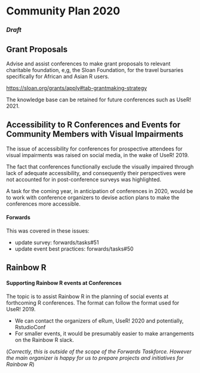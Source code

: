 # Community Plan 2020

### *Draft*


## Grant Proposals

Advise and assist conferences to make grant proposals to relevant charitable foundation, e,g, the Sloan Foundation, for the travel bursaries specifically for African and Asian R users.

https://sloan.org/grants/apply#tab-grantmaking-strategy

The knowledge base can be retained for future conferences such as UseR! 2021.

## Accessibility to R Conferences and Events for Community Members with Visual Impairments 

The issue of accessibility for conferences for prospective attendees for visual impairments was raised on social media, in the wake of UseR! 2019.

The fact that conferences functionally exclude the visually impaired through lack of adequate accessibility, and consequently their perspectives were not accounted for in post-conference surveys was highlighted.

A task for the coming year, in anticipation of conferences in 2020, would be to work with conference organizers to devise action plans to make the conferences more accessible.

#### Forwards 
This was covered in these issues:

*    update survey: forwards/tasks#51
*    update event best practices: forwards/tasks#50


## Rainbow R 

#### Supporting Rainbow R events at Conferences 

The topic is to assist Rainbow R in the planning of social events at forthcoming R conferences.
The format can follow the format used for UseR! 2019.

* We can contact the organizers of eRum, UseR! 2020 and potentially, RstudioConf
* For smaller events, it would be presumably easier to make arrangements on the Rainbow R slack.

(*Correctly, this is outside of the scope of the Forwards Taskforce. However the main organizer is happy for us to prepare projects and initiatives for Rainbow R*)
